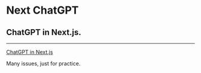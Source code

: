 # Next ChatGPT

## ChatGPT in Next.js.

---

[ChatGPT in Next.js](https://linweiyuan.github.io/2023/05/20/ChatGPT-in-Next-js.html)

Many issues, just for practice.
